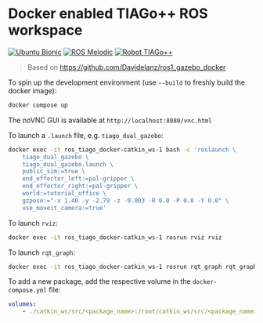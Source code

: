 # Docker enabled TIAGo++ ROS workspace

[![Ubuntu Bionic](https://img.shields.io/badge/Ubuntu-bionic-blue)](https://releases.ubuntu.com/18.04/)
[![ROS Melodic](https://img.shields.io/badge/ROS-melodic-blue)](http://wiki.ros.org/melodic)
[![Robot TIAGo++](https://img.shields.io/badge/Robot-TIAGo++-blue)](https://wiki.ros.org/Robots/TIAGo++)

> Based on https://github.com/Davidelanz/ros1_gazebo_docker

To spin up the development environment (use `--build` to freshly build the docker image):
```sh
docker compose up
```

The noVNC GUI is available at `http://localhost:8080/vnc.html`


To launch a `.launch` file, e.g. `tiago_dual_gazebo`:
```sh
docker exec -it ros_tiago_docker-catkin_ws-1 bash -c 'roslaunch \
    tiago_dual_gazebo \
    tiago_dual_gazebo.launch \
    public_sim:=true \
    end_effector_left:=pal-gripper \
    end_effector_right:=pal-gripper \
    world:=tutorial_office \
    gzpose:="-x 1.40 -y -2.79 -z -0.003 -R 0.0 -P 0.0 -Y 0.0" \
    use_moveit_camera:=true'
```

To launch `rviz`:
```sh
docker exec -it ros_tiago_docker-catkin_ws-1 rosrun rviz rviz
```

To launch `rqt_graph`:
```sh
docker exec -it ros_tiago_docker-catkin_ws-1 rosrun rqt_graph rqt_graph
```

To add a new package, add the respective volume in the `docker-compose.yml` file:
```yml
volumes:
    - ./catkin_ws/src/<package_name>:/root/catkin_ws/src/<package_name>
```
